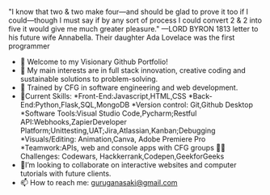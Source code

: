 "I know that two & two make four—and should be
glad to prove it too if I could—though I must say if
by any sort of process I could convert 2 & 2 into five
it would give me much greater pleasure."
—LORD BYRON
1813 letter to his future wife Annabella.
Their daughter Ada Lovelace was the first programmer

- 👋 Welcome to my Visionary Github Portfolio!
- 👀 My main interests are in full stack innovation, creative coding and sustainable solutions to problem-solving.
- 🌱 Trained by CFG in software engineering and web development.
- 🌈Current Skills:
*Front-End:Javascript,HTML,CSS
*Back-End:Python,Flask,SQL,MongoDB
*Version control: Git,Github Desktop
*Software Tools:Visual Studio Code,Pycharm;Restful API:Webhooks,ZapierDeveloper Platform;Unittesting,UAT;Jira,Atlassian,Kanban;Debugging
*Visuals/Editing: Animation,Canva, Adobe Premiere Pro
*Teamwork:APIs, web and console apps with CFG groups
🏃‍♀️ Challenges: Codewars, Hackkerrank,Codepen,GeekforGeeks
- 📸I’m looking to collaborate on interactive websites and computer tutorials with future clients.
- 📫 How to reach me: guruganasaki@gmail.com

<!---
ginarubik/ginarubik is a ✨ special ✨ repository because its `README.md` (this file) appears on your GitHub profile.
You can click the Preview link to take a look at your changes.
--->
